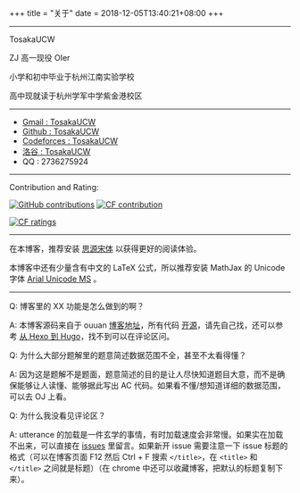 +++
title = "关于"
date = 2018-12-05T13:40:21+08:00
+++

---

TosakaUCW

ZJ 高一现役 OIer

小学和初中毕业于杭州江南实验学校

高中现就读于杭州学军中学紫金港校区



---

- [Gmail : TosakaUCW](mailto:tosakaucw0@gmail.com)
- [Github : TosakaUCW](https://github.com/TosakaUCW)
- [Codeforces : TosakaUCW](https://codeforces.com/profile/TosakaUCW)
- [洛谷 : TosakaUCW](https://www.luogu.com.cn/user/87319)
- QQ : 2736275924

---

Contribution and Rating:

[![GitHub contributions](https://img.shields.io/badge/dynamic/json?url=https://github-contributions.now.sh/api/v1/TosakaUCW&label=github&query=$.years.0.total&color=success&style=for-the-badge&suffix=@this%20year)](https://github.com/TosakaUCW)
[![CF contribution](https://img.shields.io/badge/dynamic/json?url=https://codeforces.com/api/user.info?handles=TosakaUCW&label=codeforces&query=$.result.0.contribution&color=success&style=for-the-badge)](https://codeforces.com/profile/TosakaUCW)

[![CF ratings](https://cfrating.ihcr.top/?user=TosakaUCW)](https://codeforces.com/profile/TosakaUCW)

---

在本博客，推荐安装 [思源宋体](/fonts/SourceHanSerifSC-Regular.otf) 以获得更好的阅读体验。

本博客中还有少量含有中文的 LaTeX 公式，所以推荐安装 MathJax 的 Unicode 字体 [Arial Unicode MS](/fonts/arial-unicode-ms_2.ttf) 。

---

Q: 博客里的 XX 功能是怎么做到的啊？

A: 本博客源码来自于 ouuan [博客地址](https://ouuan.github.io/)，所有代码 [开源](https://github.com/ouuan/hugo-blog)，请先自己找，还可以参考 [从 Hexo 到 Hugo](/post/from-hexo-to-hugo/#process)，找不到可以在评论区问。

Q: 为什么大部分题解里的题意简述数据范围不全，甚至不太看得懂？

A: 因为这是题解不是题面，题意简述的目的是让人尽快知道题目大意，而不是确保能够让人读懂、能够据此写出 AC 代码。如果看不懂/想知道详细的数据范围，可以去 OJ 上看。

Q: 为什么我没看见评论区？

A: utterance 的加载是一件玄学的事情，有时加载速度会非常慢。如果实在加载不出来，可以直接在 [issues](https://github.com/ouuan/blog-comments/issues) 里留言。如果新开 issue 需要注意一下 issue 标题的格式（可以在博客页面 F12 然后 Ctrl + F 搜索 `</title>`，在 `<title>` 和 `</title>` 之间就是标题）（在 chrome 中还可以收藏博客，把默认的标题复制下来）。
